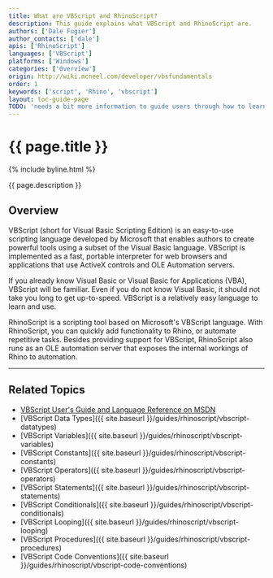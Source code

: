 ```yaml
---
title: What are VBScript and RhinoScript?
description: This guide explains what VBScript and RhinoScript are.
authors: ['Dale Fugier']
author_contacts: ['dale']
apis: ['RhinoScript']
languages: ['VBScript']
platforms: ['Windows']
categories: ['Overview']
origin: http://wiki.mcneel.com/developer/vbsfundamentals
order: 1
keywords: ['script', 'Rhino', 'vbscript']
layout: toc-guide-page
TODO: 'needs a bit more information to guide users through how to learn VBS.'
---
```


# {{ page.title }}

{% include byline.html %}

{{ page.description }}

## Overview

VBScript (short for Visual Basic Scripting Edition) is an easy-to-use scripting language developed by Microsoft that enables authors to create powerful tools using a subset of the Visual Basic language. VBScript is implemented as a fast, portable interpreter for web browsers and applications that use ActiveX controls and OLE Automation servers.

If you already know Visual Basic or Visual Basic for Applications (VBA), VBScript will be familiar. Even if you do not know Visual Basic, it should not take you long to get up-to-speed. VBScript is a relatively easy language to learn and use.

RhinoScript is a scripting tool based on Microsoft's VBScript language. With RhinoScript, you can quickly add functionality to Rhino, or automate repetitive tasks.  Besides providing support for VBScript, RhinoScript also runs as an OLE automation server that exposes the internal workings of Rhino to automation.

---

## Related Topics

- [VBScript User's Guide and Language Reference on MSDN](http://msdn.microsoft.com/en-us/library/t0aew7h6(VS.85).aspx)
- [VBScript Data Types]({{ site.baseurl }}/guides/rhinoscript/vbscript-datatypes)
- [VBScript Variables]({{ site.baseurl }}/guides/rhinoscript/vbscript-variables)
- [VBScript Constants]({{ site.baseurl }}/guides/rhinoscript/vbscript-constants)
- [VBScript Operators]({{ site.baseurl }}/guides/rhinoscript/vbscript-operators)
- [VBScript Statements]({{ site.baseurl }}/guides/rhinoscript/vbscript-statements)
- [VBScript Conditionals]({{ site.baseurl }}/guides/rhinoscript/vbscript-conditionals)
- [VBScript Looping]({{ site.baseurl }}/guides/rhinoscript/vbscript-looping)
- [VBScript Procedures]({{ site.baseurl }}/guides/rhinoscript/vbscript-procedures)
- [VBScript Code Conventions]({{ site.baseurl }}/guides/rhinoscript/vbscript-code-conventions)
